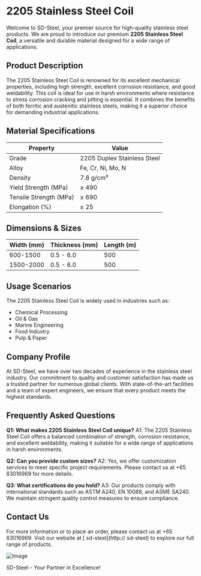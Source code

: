 # 2205 Stainless Steel Coil

Welcome to SD-Steel, your premier source for high-quality stainless steel products. We are proud to introduce our premium **2205 Stainless Steel Coil**, a versatile and durable material designed for a wide range of applications.

## Product Description

The 2205 Stainless Steel Coil is renowned for its excellent mechanical properties, including high strength, excellent corrosion resistance, and good weldability. This coil is ideal for use in harsh environments where resistance to stress corrosion cracking and pitting is essential. It combines the benefits of both ferritic and austenitic stainless steels, making it a superior choice for demanding industrial applications.

## Material Specifications

| Property               | Value                 |
|------------------------|-----------------------|
| Grade                  | 2205 Duplex Stainless Steel |
| Alloy                  | Fe, Cr, Ni, Mo, N    |
| Density                | 7.8 g/cm³             |
| Yield Strength (MPa)   | ≥ 490                |
| Tensile Strength (MPa)| ≥ 690                |
| Elongation (%)         | ≥ 25                 |

## Dimensions & Sizes

| Width (mm) | Thickness (mm) | Length (m) |
|------------|----------------|------------|
| 600-1500   | 0.5 - 6.0      | 500        |
| 1500-2000  | 0.5 - 6.0      | 500        |

## Usage Scenarios

The 2205 Stainless Steel Coil is widely used in industries such as:

- Chemical Processing
- Oil & Gas
- Marine Engineering
- Food Industry
- Pulp & Paper

## Company Profile

At SD-Steel, we have over two decades of experience in the stainless steel industry. Our commitment to quality and customer satisfaction has made us a trusted partner for numerous global clients. With state-of-the-art facilities and a team of expert engineers, we ensure that every product meets the highest standards.

## Frequently Asked Questions

**Q1: What makes 2205 Stainless Steel Coil unique?**
A1: The 2205 Stainless Steel Coil offers a balanced combination of strength, corrosion resistance, and excellent weldability, making it suitable for a wide range of applications in harsh environments.

**Q2: Can you provide custom sizes?**
A2: Yes, we offer customization services to meet specific project requirements. Please contact us at +65 83016969 for more details.

**Q3: What certifications do you hold?**
A3: Our products comply with international standards such as ASTM A240, EN 10088, and ASME SA240. We maintain stringent quality control measures to ensure compliance.

## Contact Us

For more information or to place an order, please contact us at +65 83016969. Visit our website at [ sd-steel](http:// sd-steel) to explore our full range of products.

![Image](https://github.com/user-attachments/assets/2567258e-e124-4816-932d-1809bd27ef0b)

SD-Steel – Your Partner in Excellence!